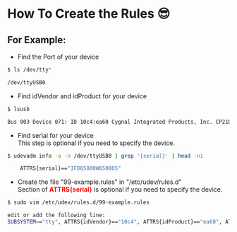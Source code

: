 # How To Create the Rules  :sunglasses:

## For Example:

* Find the Port of your device
```bash
$ ls /dev/tty*

/dev/ttyUSB0
```

* Find idVendor and idProduct for your device
```bash
$ lsusb

Bus 003 Device 071: ID 10c4:ea60 Cygnal Integrated Products, Inc. CP210x UART Bridge / myAVR mySmartUSB light
```

* Find serial for your device <br>
This step is optional if you need to specify the device.
```bash
$ udevadm info -a -n /dev/ttyUSB0 | grep '{serial}' | head -n1

    ATTRS{serial}=="IFD65000W650005"
```

* Create the file "99-example.rules" in "/etc/udev/rules.d" <br>
Section of <span style="color:red">**ATTRS{serial}**</span> is optional if you need to specify the device.
```bash
$ sudo vim /etc/udev/rules.d/99-example.rules

edit or add the following line:
SUBSYSTEM=="tty", ATTRS{idVendor}=="10c4", ATTRS{idProduct}=="ea60", ATTRS{serial}=="IFD65000W650005", SYMLINK+="arc/motion"
```
